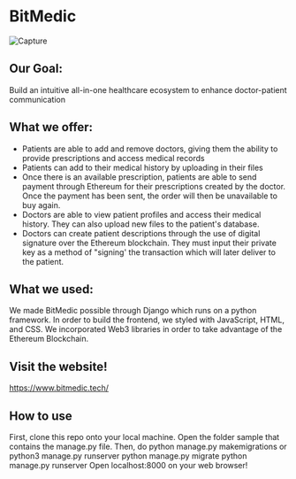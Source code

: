 # BitMedic
![Capture](https://user-images.githubusercontent.com/91358365/159170299-4b51c5c6-3c3e-4ab1-9166-9e82f349b59f.PNG)

## Our Goal: 
Build an intuitive all-in-one healthcare ecosystem to enhance doctor-patient communication

## What we offer:
- Patients are able to add and remove doctors, giving them the ability to provide prescriptions and access medical records
- Patients can add to their medical history by uploading in their files
- Once there is an available prescription, patients are able to send payment through Ethereum for their prescriptions created by the doctor. Once the payment has been sent, the order will then be unavailable to buy again.
- Doctors are able to view patient profiles and access their medical history. They can also upload new files to the patient's database.
- Doctors can create patient descriptions through the use of digital signature over the Ethereum blockchain. They must input their private key as a method of "signing' the transaction which will later deliver to the patient.

## What we used: 
We made BitMedic possible through Django which runs on a python framework. In order to build the frontend, we styled with JavaScript, HTML, and CSS. We incorporated Web3 libraries in order to take advantage of the Ethereum Blockchain.

## Visit the website!
https://www.bitmedic.tech/

## How to use
First, clone this repo onto your local machine.
Open the folder sample that contains the manage.py file.
Then, do python manage.py makemigrations or python3 manage.py runserver
python manage.py migrate
python manage.py runserver
Open localhost:8000 on your web browser!
